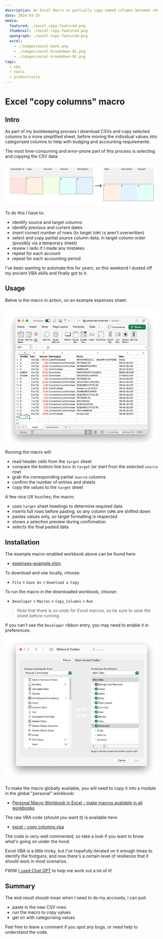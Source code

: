 ```yaml
---
description: An Excel Macro to partially copy named columns between sheets
date: 2024-03-25
media:
  featured: ./excel-copy-featured.png
  thumbnail: ./excel-copy-featured.png
  opengraph: ./excel-copy-featured.png
  excel:
    - ./images/excel-bank.png
    - ./images/excel-breakdown-01.png
    - ./images/excel-breakdown-02.png
tags:
  - vba
  - tools
  - productivity
---
```


# Excel "copy columns" macro

## Intro

As part of my bookkeeping process I download CSVs and copy selected columns to a more simplified sheet, before moving the individual values into categorised columns to help with budging and accounting requirements:

<MediaGallery media="excel" />

The most time-consuming and error-prone part of this process is selecting and copying the CSV data:

![](./images/copy-example.png)

To do this I have to:

- identify source and target columns
- identify previous and current dates
- insert correct number of rows (to target `SUM()`s aren't overwritten)
- select and copy partial source column data, in target column order (possibly via a temporary sheet)
- review / redo if I made any mistakes
- repeat for each account
- repeat for each accounting period

I've been wanting to automate this for _years_, so this weekend I dusted off my ancient VBA skills and finally got to it.

## Usage

Below is the macro in action, on an example expenses sheet:

![excel copy columns macro](./images/excel-macro.gif)

Running the macro will:

- read header cells from the `target` sheet
- compare the bottom line `Date` in `target` (or start from the selected `source` row)
- grab the corresponding partial `source` columns
- confirm the number of entries and sheets
- copy the values to the `target` sheet

A few nice UX touches; the macro:

- uses `target` sheet headings to determine required data
- inserts full rows before pasting, so any column `SUM`s are shifted down
- pastes values only, so target formatting is respected 
- shows a selection preview during confirmation
- selects the final pasted data

## Installation

The example macro-enabled workbook above can be found here:

- [expenses-example.xlsm](https://1drv.ms/x/s!AgFKfJKDVaVlly9l7JA24feSlsbX)

To download and use locally, choose:

- `File` &gt; `Save As` &gt; `Download a Copy`

To run the macro in the downloaded workbook, choose:

- `Developer` > `Macros` > `Copy_Columns` > `Run`

> Note that there is no undo for Excel macros, so be sure to save the sheet before running.

If you can't see the `Developer` ribbon entry, you may need to enable it in preferences:

![Excel preferences to enable the Developer ribbon item](./images/prefs-ribbon.png)

To make the macro globally available, you will need to copy it into a module in the global "personal" workbook:

- [Personal Macro Workbook in Excel - make macros available in all workbooks](https://www.ablebits.com/office-addins-blog/excel-personal-macro-workbook/)

The raw VBA code (should you want it) is available here:

- [excel - copy columns.vba](https://gist.github.com/davestewart/8301538c48a09162e868665ec67d6f3a)

The code is very-well commented, so take a look if you want to know what's going on under the hood.

Excel VBA is a little tricky, but I've hopefully iterated on it enough times to identify the footguns, and now there's a certain level of resilience that it should work in most scenarios.

FWIW [I used Chat GPT](https://chat.openai.com/share/8f534429-f345-434e-8262-073f6b83465b) to help me work out a lot of it!

## Summary

The end result should mean when I need to do my accounts, I can just:

- paste in the new CSV rows
- run the macro to copy values
- get on with categorising values

Feel free to leave a comment if you spot any bugs, or need help to understand the code. 

